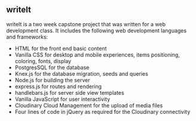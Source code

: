 ## writeIt

writeIt is a two week capstone project that was written for a web development class. It includes the following web development languages and frameworks:
- HTML for the front end basic content
- Vanilla CSS for desktop and mobile experiences, items positioning, coloring, fonts, display
- PostgresSQL for the database
- Knex.js for the database migration, seeds and queries
- Node.js for building the server
- express.js for routes and rendering
- handlebars.js for server side view templates
- Vanilla JavaScript for user interactivity
- Cloudinary Cloud Management for the upload of media files
- Four lines of code in jQuery as required for the Cloudinary connectivity
